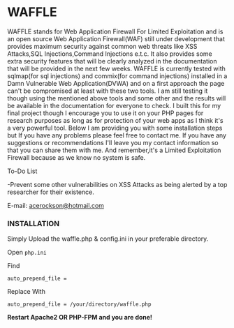 # WAFFLE
WAFFLE stands for Web Application Firewall For Limited Exploitation and is an open source Web Application Firewall(WAF) still under development that provides maximum security against common web threats like XSS Attacks,SQL Injections,Command Injections e.t.c. It also provides some extra security features that will be clearly analyzed in the documentation that will be provided in the next few weeks. WAFFLE is currently tested with sqlmap(for sql injections) and commix(for command injections) installed in a Damn Vulnerable Web Application(DVWA) and on a first approach the page can't be compromised at least with these two tools. I am still testing it though using the mentioned above tools and some other and the results will be available in the documentation for everyone to check. I built this for my final project though I encourage you to use it on your PHP pages for research purposes as long as for protection of your web apps as I think it's a very powerful tool. Below I am providing you with some installation steps but If you have any problems please feel free to contact me. If you have any suggestions or recommendations I'll leave you my contact information so that you can share them with me. And remember,it's a Limited Exploitation Firewall because as we know no system is safe.

To-Do List

-Prevent some other vulnerabilities on XSS Attacks as being alerted by a top researcher for their existence.
 
E-mail: acerockson@hotmail.com
 

### INSTALLATION

Simply Upload the waffle.php & config.ini in your preferable directory.

Open `php.ini`

Find 

`auto_prepend_file =`

Replace With

`auto_prepend_file = /your/directory/waffle.php`

<b>Restart Apache2 OR PHP-FPM and you are done!</b>
